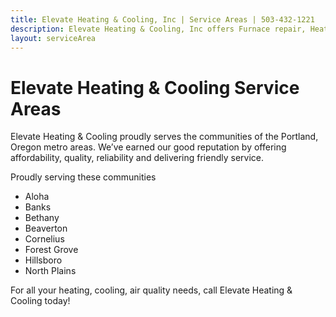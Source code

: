 ```yaml
---
title: Elevate Heating & Cooling, Inc | Service Areas | 503-432-1221
description: Elevate Heating & Cooling, Inc offers Furnace repair, Heat Pump service, AC repair in North Plains, Hillsboro, Forest Grove and surrounding areas. Contact us today! 503-432-1221
layout: serviceArea
---
```


# Elevate Heating & Cooling Service Areas

Elevate Heating & Cooling proudly serves the communities of the Portland, Oregon metro areas. We’ve earned our good reputation by offering affordability, quality, reliability and delivering friendly service.

Proudly serving these communities

- Aloha
- Banks
- Bethany
- Beaverton
- Cornelius
- Forest Grove
- Hillsboro
- North Plains

For all your heating, cooling, air quality needs, call Elevate Heating & Cooling today!